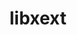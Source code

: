 ---
title: "libxext"
layout: cache
categories: [package, v0.22.5]
meta: {"compilers": ["gcc@=11.1.0", "gcc@=11.4.0", "gcc@=9.4.0"], "num_specs": 7, "num_specs_by_stack": {"data-vis-sdk": 2, "e4s": 2, "e4s-neoverse_v1": 1, "e4s-power": 1, "e4s-rocm-external": 1, "root": 7}, "oss": ["ubuntu20.04", "ubuntu22.04"], "platforms": ["linux"], "stacks": ["data-vis-sdk", "e4s", "e4s-neoverse_v1", "e4s-power", "e4s-rocm-external", "root"], "targets": ["neoverse_v1", "ppc64le", "x86_64_v3"], "versions": ["1.3.5"]}
spec_details: [{"compiler": "gcc@=11.4.0", "hash": "2wbwuf7kex3z5y4dobb5kbt7uh7hrvsr", "os": "ubuntu22.04", "platform": "linux", "size": "-", "stacks": ["e4s-neoverse_v1", "root"], "tarball": "https://binaries.spack.io/v0.22.5/build_cache/linux-ubuntu22.04-neoverse_v1/gcc-11.4.0/libxext-1.3.5/linux-ubuntu22.04-neoverse_v1-gcc-11.4.0-libxext-1.3.5-2wbwuf7kex3z5y4dobb5kbt7uh7hrvsr.spack", "target": "neoverse_v1", "variants": ["build_system=autotools"], "versions": ["1.3.5"]}, {"compiler": "gcc@=9.4.0", "hash": "abymjpecm3i2ax4mhyqtxxebmrnv32ir", "os": "ubuntu20.04", "platform": "linux", "size": "-", "stacks": ["e4s-power", "root"], "tarball": "https://binaries.spack.io/v0.22.5/build_cache/linux-ubuntu20.04-ppc64le/gcc-9.4.0/libxext-1.3.5/linux-ubuntu20.04-ppc64le-gcc-9.4.0-libxext-1.3.5-abymjpecm3i2ax4mhyqtxxebmrnv32ir.spack", "target": "ppc64le", "variants": ["build_system=autotools"], "versions": ["1.3.5"]}, {"compiler": "gcc@=11.4.0", "hash": "dpfbflao44tfkonqpztuky63dffqz6m4", "os": "ubuntu22.04", "platform": "linux", "size": "-", "stacks": ["e4s", "root"], "tarball": "https://binaries.spack.io/v0.22.5/build_cache/linux-ubuntu22.04-x86_64_v3/gcc-11.4.0/libxext-1.3.5/linux-ubuntu22.04-x86_64_v3-gcc-11.4.0-libxext-1.3.5-dpfbflao44tfkonqpztuky63dffqz6m4.spack", "target": "x86_64_v3", "variants": ["build_system=autotools"], "versions": ["1.3.5"]}, {"compiler": "gcc@=11.4.0", "hash": "ipoh4hh4wwbemgm4iuz5337tiijeloz5", "os": "ubuntu22.04", "platform": "linux", "size": "-", "stacks": ["e4s", "root"], "tarball": "https://binaries.spack.io/v0.22.5/build_cache/linux-ubuntu22.04-x86_64_v3/gcc-11.4.0/libxext-1.3.5/linux-ubuntu22.04-x86_64_v3-gcc-11.4.0-libxext-1.3.5-ipoh4hh4wwbemgm4iuz5337tiijeloz5.spack", "target": "x86_64_v3", "variants": ["build_system=autotools"], "versions": ["1.3.5"]}, {"compiler": "gcc@=11.1.0", "hash": "v7fmczelsqo3th3zizya4b2lbysffmhw", "os": "ubuntu20.04", "platform": "linux", "size": "-", "stacks": ["data-vis-sdk", "root"], "tarball": "https://binaries.spack.io/v0.22.5/build_cache/linux-ubuntu20.04-x86_64_v3/gcc-11.1.0/libxext-1.3.5/linux-ubuntu20.04-x86_64_v3-gcc-11.1.0-libxext-1.3.5-v7fmczelsqo3th3zizya4b2lbysffmhw.spack", "target": "x86_64_v3", "variants": ["build_system=autotools"], "versions": ["1.3.5"]}, {"compiler": "gcc@=11.4.0", "hash": "wpd2pkgfmki537v5tmsrkghp65rn7gmq", "os": "ubuntu22.04", "platform": "linux", "size": "-", "stacks": ["e4s-rocm-external", "root"], "tarball": "https://binaries.spack.io/v0.22.5/build_cache/linux-ubuntu22.04-x86_64_v3/gcc-11.4.0/libxext-1.3.5/linux-ubuntu22.04-x86_64_v3-gcc-11.4.0-libxext-1.3.5-wpd2pkgfmki537v5tmsrkghp65rn7gmq.spack", "target": "x86_64_v3", "variants": ["build_system=autotools"], "versions": ["1.3.5"]}, {"compiler": "gcc@=11.1.0", "hash": "yewlaerz2w2pdl5lr2tzhbre47rj2tny", "os": "ubuntu20.04", "platform": "linux", "size": "-", "stacks": ["data-vis-sdk", "root"], "tarball": "https://binaries.spack.io/v0.22.5/build_cache/linux-ubuntu20.04-x86_64_v3/gcc-11.1.0/libxext-1.3.5/linux-ubuntu20.04-x86_64_v3-gcc-11.1.0-libxext-1.3.5-yewlaerz2w2pdl5lr2tzhbre47rj2tny.spack", "target": "x86_64_v3", "variants": ["build_system=autotools"], "versions": ["1.3.5"]}]
---